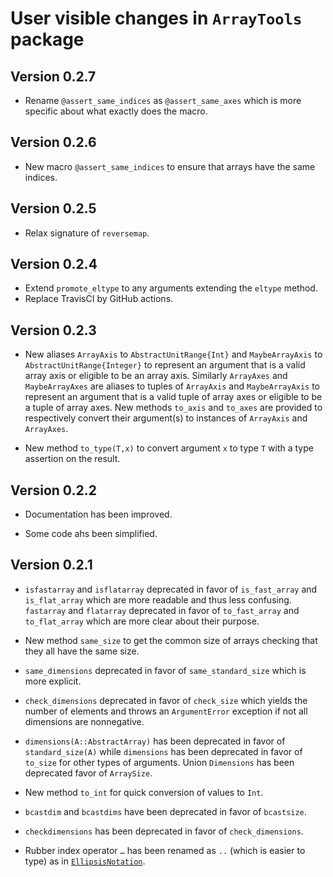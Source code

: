 # User visible changes in `ArrayTools` package

## Version 0.2.7

- Rename `@assert_same_indices` as `@assert_same_axes` which is more specific
  about what exactly does the macro.

## Version 0.2.6

- New macro `@assert_same_indices` to ensure that arrays have the same indices.

## Version 0.2.5

-  Relax signature of `reversemap`.

## Version 0.2.4

- Extend `promote_eltype` to any arguments extending the `eltype` method.
- Replace TravisCI by GitHub actions.

## Version 0.2.3

- New aliases `ArrayAxis` to `AbstractUnitRange{Int}` and `MaybeArrayAxis` to
  `AbstractUnitRange{Integer}` to represent an argument that is a valid array
  axis or eligible to be an array axis. Similarly `ArrayAxes` and
  `MaybeArrayAxes` are aliases to tuples of `ArrayAxis` and `MaybeArrayAxis` to
  represent an argument that is a valid tuple of array axes or eligible to be a
  tuple of array axes. New methods `to_axis` and `to_axes` are provided to
  respectively convert their argument(s) to instances of `ArrayAxis` and
  `ArrayAxes`.

- New method `to_type(T,x)` to convert argument `x` to type `T` with a type
  assertion on the result.

## Version 0.2.2

- Documentation has been improved.

- Some code ahs been simplified.


## Version 0.2.1

- `isfastarray` and `isflatarray` deprecated in favor of `is_fast_array` and
  `is_flat_array` which are more readable and thus less confusing. `fastarray`
  and `flatarray` deprecated in favor of `to_fast_array` and `to_flat_array`
  which are more clear about their purpose.

- New method `same_size` to get the common size of arrays checking that they
  all have the same size.

- `same_dimensions` deprecated in favor of `same_standard_size` which is more
  explicit.

- `check_dimensions` deprecated in favor of `check_size` which yields the
  number of elements and throws an `ArgumentError` exception if not all
  dimensions are nonnegative.

- `dimensions(A::AbstractArray)` has been deprecated in favor of
  `standard_size(A)` while `dimensions` has been deprecated in favor of
  `to_size` for other types of arguments. Union `Dimensions` has been
  deprecated favor of `ArraySize`.

- New method `to_int` for quick conversion of values to `Int`.

- `bcastdim` and `bcastdims` have been deprecated in favor of `bcastsize`.

- `checkdimensions` has been deprecated in favor of `check_dimensions`.

- Rubber index operator `…` has been renamed as `..` (which is easier to type) as in
  [`EllipsisNotation`](https://github.com/ChrisRackauckas/EllipsisNotation.jl).

